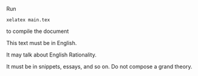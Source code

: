 Run

```shell
xelatex main.tex
```

to compile the document

This text must be in English.

It may talk about English Rationality.

It must be in snippets, essays, and so on. Do not compose a grand theory.
